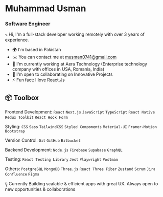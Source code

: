 # Muhammad Usman
### Software Engineer

⤷ Hi, I'm a full-stack developer working remotely with over 3 years of experience. 

*  🌍  I'm based in Pakistan
*  ✉️  You can contact me at musman0741@gmail.com
*  🚀  I'm currently working at Aera Technology (Enterprise technology company with offices in USA, Romania, India)
*  🤝  I'm open to collaborating on Innovative Projects
*  ⚡ Fun fact: I love React.Js

📦 Toolbox
------
Frontend Development: `React` `Next.js` `JavaScript` `TypeScript` `React Native` `Redux Toolkit` `React Hook Form`

Styling: `CSS` `Sass` `TailwindCSS` `Styled Components` `Material-UI` `Framer-Motion` `Bootstrap`

Version Control: `Git` `GitHub` `Bitbucket`

Backend Development: `Node.js` `Firebase` `Supabase` `GraphQL`

Testing: `React Testing Library` `Jest` `Playwright` `Postman`

Others: `PostgreSQL` `MongoDB` `Three.js` `React Three Fiber` `Zustand`  `Scrum` `Jira` `Confluence` `Figma`

ϟ Currently Building scalable & efficient apps with great UX. Always open to new opportunities & collaborations

<!--
**zillBoy/zillBoy** is a ✨ _special_ ✨ repository because its `README.md` (this file) appears on your GitHub profile.

Here are some ideas to get you started:

- 🔭 I’m currently working on ...
- 🌱 I’m currently learning TypeScript with React
- 👯 I’m looking to collaborate on ...
- 🤔 I’m looking for help with ...
- 💬 Ask me about ...
- 📫 How to reach me: musman0741@gmail.com
- 😄 Pronouns: he/him
- ⚡ Fun fact: I love React.Js
-->
